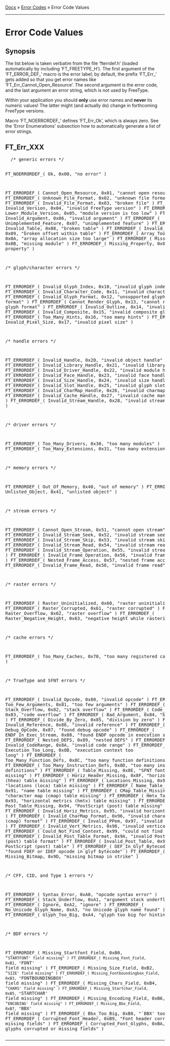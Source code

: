 [Docs](ft2-index.md) &raquo; [Error Codes](ft2-toc.md#error-codes) &raquo; Error Code Values

-------------------------------


# Error Code Values

## Synopsis

The list below is taken verbatim from the file &lsquo;fterrdef.h&rsquo; (loaded automatically by including &lsquo;FT_FREETYPE_H&rsquo;). The first argument of the &lsquo;FT_ERROR_DEF_&rsquo; macro is the error label; by default, the prefix &lsquo;FT_Err_&rsquo; gets added so that you get error names like &lsquo;FT_Err_Cannot_Open_Resource&rsquo;. The second argument is the error code, and the last argument an error string, which is not used by FreeType.

Within your application you should **only** use error names and **never** its numeric values! The latter might (and actually do) change in forthcoming FreeType versions.

Macro &lsquo;FT_NOERRORDEF_&rsquo; defines &lsquo;FT_Err_Ok&rsquo;, which is always zero. See the &lsquo;Error Enumerations&rsquo; subsection how to automatically generate a list of error strings.

## FT_Err_XXX


<div class = "codehilite">
<pre>
  /* generic errors */

  FT_NOERRORDEF_( Ok,                                        0x00,
                  "no error" )

  FT_ERRORDEF_( Cannot_Open_Resource,                        0x01,
                "cannot open resource" )
  FT_ERRORDEF_( Unknown_File_Format,                         0x02,
                "unknown file format" )
  FT_ERRORDEF_( Invalid_File_Format,                         0x03,
                "broken file" )
  FT_ERRORDEF_( Invalid_Version,                             0x04,
                "invalid FreeType version" )
  FT_ERRORDEF_( Lower_Module_Version,                        0x05,
                "module version is too low" )
  FT_ERRORDEF_( Invalid_Argument,                            0x06,
                "invalid argument" )
  FT_ERRORDEF_( Unimplemented_Feature,                       0x07,
                "unimplemented feature" )
  FT_ERRORDEF_( Invalid_Table,                               0x08,
                "broken table" )
  FT_ERRORDEF_( Invalid_Offset,                              0x09,
                "broken offset within table" )
  FT_ERRORDEF_( Array_Too_Large,                             0x0A,
                "array allocation size too large" )
  FT_ERRORDEF_( Missing_Module,                              0x0B,
                "missing module" )
  FT_ERRORDEF_( Missing_Property,                            0x0C,
                "missing property" )

  /* glyph/character errors */

  FT_ERRORDEF_( Invalid_Glyph_Index,                         0x10,
                "invalid glyph index" )
  FT_ERRORDEF_( Invalid_Character_Code,                      0x11,
                "invalid character code" )
  FT_ERRORDEF_( Invalid_Glyph_Format,                        0x12,
                "unsupported glyph image format" )
  FT_ERRORDEF_( Cannot_Render_Glyph,                         0x13,
                "cannot render this glyph format" )
  FT_ERRORDEF_( Invalid_Outline,                             0x14,
                "invalid outline" )
  FT_ERRORDEF_( Invalid_Composite,                           0x15,
                "invalid composite glyph" )
  FT_ERRORDEF_( Too_Many_Hints,                              0x16,
                "too many hints" )
  FT_ERRORDEF_( Invalid_Pixel_Size,                          0x17,
                "invalid pixel size" )

  /* handle errors */

  FT_ERRORDEF_( Invalid_Handle,                              0x20,
                "invalid object handle" )
  FT_ERRORDEF_( Invalid_Library_Handle,                      0x21,
                "invalid library handle" )
  FT_ERRORDEF_( Invalid_Driver_Handle,                       0x22,
                "invalid module handle" )
  FT_ERRORDEF_( Invalid_Face_Handle,                         0x23,
                "invalid face handle" )
  FT_ERRORDEF_( Invalid_Size_Handle,                         0x24,
                "invalid size handle" )
  FT_ERRORDEF_( Invalid_Slot_Handle,                         0x25,
                "invalid glyph slot handle" )
  FT_ERRORDEF_( Invalid_CharMap_Handle,                      0x26,
                "invalid charmap handle" )
  FT_ERRORDEF_( Invalid_Cache_Handle,                        0x27,
                "invalid cache manager handle" )
  FT_ERRORDEF_( Invalid_Stream_Handle,                       0x28,
                "invalid stream handle" )

  /* driver errors */

  FT_ERRORDEF_( Too_Many_Drivers,                            0x30,
                "too many modules" )
  FT_ERRORDEF_( Too_Many_Extensions,                         0x31,
                "too many extensions" )

  /* memory errors */

  FT_ERRORDEF_( Out_Of_Memory,                               0x40,
                "out of memory" )
  FT_ERRORDEF_( Unlisted_Object,                             0x41,
                "unlisted object" )

  /* stream errors */

  FT_ERRORDEF_( Cannot_Open_Stream,                          0x51,
                "cannot open stream" )
  FT_ERRORDEF_( Invalid_Stream_Seek,                         0x52,
                "invalid stream seek" )
  FT_ERRORDEF_( Invalid_Stream_Skip,                         0x53,
                "invalid stream skip" )
  FT_ERRORDEF_( Invalid_Stream_Read,                         0x54,
                "invalid stream read" )
  FT_ERRORDEF_( Invalid_Stream_Operation,                    0x55,
                "invalid stream operation" )
  FT_ERRORDEF_( Invalid_Frame_Operation,                     0x56,
                "invalid frame operation" )
  FT_ERRORDEF_( Nested_Frame_Access,                         0x57,
                "nested frame access" )
  FT_ERRORDEF_( Invalid_Frame_Read,                          0x58,
                "invalid frame read" )

  /* raster errors */

  FT_ERRORDEF_( Raster_Uninitialized,                        0x60,
                "raster uninitialized" )
  FT_ERRORDEF_( Raster_Corrupted,                            0x61,
                "raster corrupted" )
  FT_ERRORDEF_( Raster_Overflow,                             0x62,
                "raster overflow" )
  FT_ERRORDEF_( Raster_Negative_Height,                      0x63,
                "negative height while rastering" )

  /* cache errors */

  FT_ERRORDEF_( Too_Many_Caches,                             0x70,
                "too many registered caches" )

  /* TrueType and SFNT errors */

  FT_ERRORDEF_( Invalid_Opcode,                              0x80,
                "invalid opcode" )
  FT_ERRORDEF_( Too_Few_Arguments,                           0x81,
                "too few arguments" )
  FT_ERRORDEF_( Stack_Overflow,                              0x82,
                "stack overflow" )
  FT_ERRORDEF_( Code_Overflow,                               0x83,
                "code overflow" )
  FT_ERRORDEF_( Bad_Argument,                                0x84,
                "bad argument" )
  FT_ERRORDEF_( Divide_By_Zero,                              0x85,
                "division by zero" )
  FT_ERRORDEF_( Invalid_Reference,                           0x86,
                "invalid reference" )
  FT_ERRORDEF_( Debug_OpCode,                                0x87,
                "found debug opcode" )
  FT_ERRORDEF_( ENDF_In_Exec_Stream,                         0x88,
                "found ENDF opcode in execution stream" )
  FT_ERRORDEF_( Nested_DEFS,                                 0x89,
                "nested DEFS" )
  FT_ERRORDEF_( Invalid_CodeRange,                           0x8A,
                "invalid code range" )
  FT_ERRORDEF_( Execution_Too_Long,                          0x8B,
                "execution context too <span class="keyword">long</span>" )
  FT_ERRORDEF_( Too_Many_Function_Defs,                      0x8C,
                "too many function definitions" )
  FT_ERRORDEF_( Too_Many_Instruction_Defs,                   0x8D,
                "too many instruction definitions" )
  FT_ERRORDEF_( Table_Missing,                               0x8E,
                "SFNT font table missing" )
  FT_ERRORDEF_( Horiz_Header_Missing,                        0x8F,
                "horizontal header (hhea) table missing" )
  FT_ERRORDEF_( Locations_Missing,                           0x90,
                "locations (loca) table missing" )
  FT_ERRORDEF_( Name_Table_Missing,                          0x91,
                "name table missing" )
  FT_ERRORDEF_( CMap_Table_Missing,                          0x92,
                "character map (cmap) table missing" )
  FT_ERRORDEF_( Hmtx_Table_Missing,                          0x93,
                "horizontal metrics (hmtx) table missing" )
  FT_ERRORDEF_( Post_Table_Missing,                          0x94,
                "PostScript (post) table missing" )
  FT_ERRORDEF_( Invalid_Horiz_Metrics,                       0x95,
                "invalid horizontal metrics" )
  FT_ERRORDEF_( Invalid_CharMap_Format,                      0x96,
                "invalid character map (cmap) format" )
  FT_ERRORDEF_( Invalid_PPem,                                0x97,
                "invalid ppem value" )
  FT_ERRORDEF_( Invalid_Vert_Metrics,                        0x98,
                "invalid vertical metrics" )
  FT_ERRORDEF_( Could_Not_Find_Context,                      0x99,
                "could not find context" )
  FT_ERRORDEF_( Invalid_Post_Table_Format,                   0x9A,
                "invalid PostScript (post) table format" )
  FT_ERRORDEF_( Invalid_Post_Table,                          0x9B,
                "invalid PostScript (post) table" )
  FT_ERRORDEF_( DEF_In_Glyf_Bytecode,                        0x9C,
                "found FDEF or IDEF opcode in glyf bytecode" )
  FT_ERRORDEF_( Missing_Bitmap,                              0x9D,
                "missing bitmap in strike" )

  /* CFF, CID, and Type 1 errors */

  FT_ERRORDEF_( Syntax_Error,                                0xA0,
                "opcode syntax error" )
  FT_ERRORDEF_( Stack_Underflow,                             0xA1,
                "argument stack underflow" )
  FT_ERRORDEF_( Ignore,                                      0xA2,
                "ignore" )
  FT_ERRORDEF_( No_Unicode_Glyph_Name,                       0xA3,
                "no Unicode glyph name found" )
  FT_ERRORDEF_( Glyph_Too_Big,                               0xA4,
                "glyph too big for hinting" )

  /* BDF errors */

  FT_ERRORDEF_( Missing_Startfont_Field,                     0xB0,
                "`STARTFONT' field missing" )
  FT_ERRORDEF_( Missing_Font_Field,                          0xB1,
                "`FONT' field missing" )
  FT_ERRORDEF_( Missing_Size_Field,                          0xB2,
                "`SIZE' field missing" )
  FT_ERRORDEF_( Missing_Fontboundingbox_Field,               0xB3,
                "`FONTBOUNDINGBOX' field missing" )
  FT_ERRORDEF_( Missing_Chars_Field,                         0xB4,
                "`CHARS' field missing" )
  FT_ERRORDEF_( Missing_Startchar_Field,                     0xB5,
                "`STARTCHAR' field missing" )
  FT_ERRORDEF_( Missing_Encoding_Field,                      0xB6,
                "`ENCODING' field missing" )
  FT_ERRORDEF_( Missing_Bbx_Field,                           0xB7,
                "`BBX' field missing" )
  FT_ERRORDEF_( Bbx_Too_Big,                                 0xB8,
                "`BBX' too big" )
  FT_ERRORDEF_( Corrupted_Font_Header,                       0xB9,
                "Font header corrupted or missing fields" )
  FT_ERRORDEF_( Corrupted_Font_Glyphs,                       0xBA,
                "Font glyphs corrupted or missing fields" )
</pre>
</div>
<hr />

